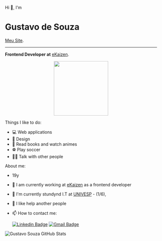 
Hi 👋, I'm
# Gustavo de Souza
[Meu Site]('https://www.gustavosouza.online/').

---

**Frontend Developer at** [eKaizen](https://web.ekaizen.digital/).

<div align="center">
  <img height="180em" src="https://github-readme-stats.vercel.app/api?username=gustavosou2&show_icons=true&theme=midnight-purple&include_all_commits=true&count_private=true"/>
</div>

Things I like to do:

- 💻 Web applications
- 🎨 Design
- 📕 Read books and watch animes
- ⚽ Play soccer
- 👨‍🏫 Talk with other people

About me:

- 19y
- 💼 I am currently working at [eKaizen](https://www.linkedin.com/company/e-kaizen/) as a frontend developer
- 🌱 I'm currently stundynd I.T at [UNIVESP](https://univesp.br/) - (1/6), 
- 💬 I like help another people
- 📫 How to contact me:

  [![Linkedin Badge](https://img.shields.io/badge/LinkedIn-0077B5?style=for-the-badge&logo=linkedin&logoColor=white&link=https://www.linkedin.com/in/gustavo-antonio-souza/)](https://www.linkedin.com/in/gustavo-antonio-souza/)
[![Gmail Badge](https://img.shields.io/badge/-Gmail-c14438?style=for-the-badge&logo=Gmail&logoColor=white&link=mailto:souzasocialdev@gmail.com)](mailto:souzasocialdev@gmail.com)

![Gustavo Souza GitHub Stats](https://github-readme-stats.vercel.app/api/top-langs/?username=gustavosou2&hide=shell,html,css&layout=compact&langs_count=6)
